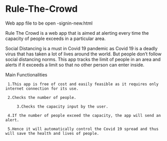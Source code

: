 # Rule-The-Crowd
Web app file to be open -signin-new.html


Rule The Crowd is a web app that is aimed at alerting every time the capacity of people exceeds in a particular area.

Social Distancing is a must in Covid 19 pandemic as Covid 19 is a deadly virus that has taken a lot of lives around the world. But people don’t follow social distancing norms. This app tracks the limit of people in an area and alerts if it exceeds a limit so that no other person can enter inside.

Main Functionalities
	
	 1.This app is free of cost and easily feasible as it requires only internet connection for its use.
	
	 2.Checks the number of people.
	
         3.Checks the capacity input by the user.
	
	 4.If the number of people exceed the capacity, the app will send an alert.
	
	 5.Hence it will automatically control the Covid 19 spread and thus will save the health and lives of people.
